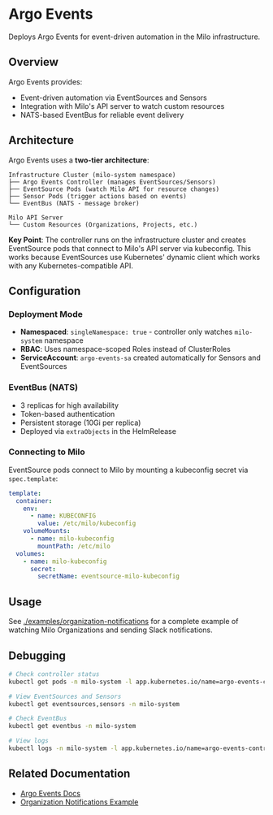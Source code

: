 # Argo Events

Deploys Argo Events for event-driven automation in the Milo infrastructure.

## Overview

Argo Events provides:
- Event-driven automation via EventSources and Sensors
- Integration with Milo's API server to watch custom resources
- NATS-based EventBus for reliable event delivery

## Architecture

Argo Events uses a **two-tier architecture**:

```
Infrastructure Cluster (milo-system namespace)
├── Argo Events Controller (manages EventSources/Sensors)
├── EventSource Pods (watch Milo API for resource changes)
├── Sensor Pods (trigger actions based on events)
└── EventBus (NATS - message broker)

Milo API Server
└── Custom Resources (Organizations, Projects, etc.)
```

**Key Point**: The controller runs on the infrastructure cluster and creates
EventSource pods that connect to Milo's API server via kubeconfig. This works
because EventSources use Kubernetes' dynamic client which works with any
Kubernetes-compatible API.

## Configuration

### Deployment Mode
- **Namespaced**: `singleNamespace: true` - controller only watches
  `milo-system` namespace
- **RBAC**: Uses namespace-scoped Roles instead of ClusterRoles
- **ServiceAccount**: `argo-events-sa` created automatically for Sensors and
  EventSources

### EventBus (NATS)
- 3 replicas for high availability
- Token-based authentication
- Persistent storage (10Gi per replica)
- Deployed via `extraObjects` in the HelmRelease

### Connecting to Milo

EventSource pods connect to Milo by mounting a kubeconfig secret via
`spec.template`:

```yaml
template:
  container:
    env:
      - name: KUBECONFIG
        value: /etc/milo/kubeconfig
    volumeMounts:
      - name: milo-kubeconfig
        mountPath: /etc/milo
  volumes:
    - name: milo-kubeconfig
      secret:
        secretName: eventsource-milo-kubeconfig
```

## Usage

See
[./examples/organization-notifications](./examples/organization-notificationsREADME.md)
for a complete example of watching Milo Organizations and sending Slack
notifications.

## Debugging

```bash
# Check controller status
kubectl get pods -n milo-system -l app.kubernetes.io/name=argo-events-controller-manager

# View EventSources and Sensors
kubectl get eventsources,sensors -n milo-system

# Check EventBus
kubectl get eventbus -n milo-system

# View logs
kubectl logs -n milo-system -l app.kubernetes.io/name=argo-events-controller-manager
```

## Related Documentation

- [Argo Events Docs](https://argoproj.github.io/argo-events/)
- [Organization Notifications
  Example](../../argo-events/organization-notifications/README.md)
